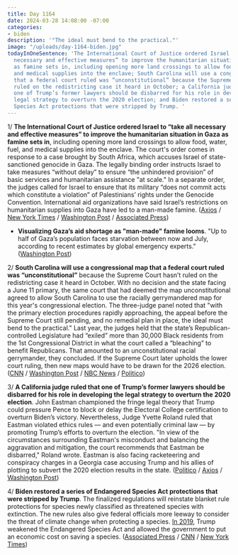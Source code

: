 ```yaml
---
title: Day 1164
date: 2024-03-28 14:08:00 -07:00
categories:
- biden
description: '"The ideal must bend to the practical."'
image: "/uploads/day-1164-biden.jpg"
todayInOneSentence: 'The International Court of Justice ordered Israel to “take all
  necessary and effective measures” to improve the humanitarian situation in Gaza
  as famine sets in, including opening more land crossings to allow food, water, fuel,
  and medical supplies into the enclave; South Carolina will use a congressional map
  that a federal court ruled was “unconstitutional” because the Supreme Court hasn’t
  ruled on the redistricting case it heard in October; a California judge ruled that
  one of Trump’s former lawyers should be disbarred for his role in developing the
  legal strategy to overturn the 2020 election; and Biden restored a series of Endangered
  Species Act protections that were stripped by Trump. '
---
```


1/ **The International Court of Justice ordered Israel to “take all necessary and effective measures” to improve the humanitarian situation in Gaza as famine sets in**, including opening more land crossings to allow food, water, fuel, and medical supplies into the enclave. The court's order comes in response to a case brought by South Africa, which accuses Israel of state-sanctioned genocide in Gaza. The legally binding order instructs Israel to take measures “without delay” to ensure “the unhindered provision” of basic services and humanitarian assistance "at scale." In a separate order, the judges called for Israel to ensure that its military “does not commit acts which constitute a violation” of Palestinians’ rights under the Genocide Convention. International aid organizations have said Israel’s restrictions on humanitarian supplies into Gaza have led to a man-made famine. ([Axios](https://www.axios.com/2024/03/28/icj-order-israel-famine-gaza-strip) / [New York Times](https://www.nytimes.com/live/2024/03/28/world/israel-hamas-war-gaza-news#icj-israel-gaza-aid-famine) / [Washington Post](https://www.washingtonpost.com/world/2024/03/28/israel-hamas-war-news-gaza-palestine/) / [Associated Press](https://apnews.com/article/un-court-israel-land-crossings-gaza-7f2cb03fa2ec6736315a32e9ee291dbd))

* **Visualizing Gaza’s aid shortage as "man-made" famine looms**. "Up to half of Gaza’s population faces starvation between now and July, according to recent estimates by global emergency experts." ([Washington Post](https://www.washingtonpost.com/world/interactive/2024/gaza-aid-truck-sea-airdrop/?itid=lk_fullstory))

2/ **South Carolina will use a congressional map that a federal court ruled was “unconstitutional”** because the Supreme Court hasn’t ruled on the redistricting case it heard in October. With no decision and the state facing a June 11 primary, the same court that had deemed the map unconstitutional agreed to allow South Carolina to use the racially gerrymandered map for this year's congressional election. The three-judge panel noted that "with the primary election procedures rapidly approaching, the appeal before the Supreme Court still pending, and no remedial plan in place, the ideal must bend to the practical." Last year, the judges held that the state’s Republican-controlled Legislature had “exiled” more than 30,000 Black residents from the 1st Congressional District in what the court called a “bleaching” to benefit Republicans. That amounted to an unconstitutional racial gerrymander, they concluded. If the Supreme Court later upholds the lower court ruling, then new maps would have to be drawn for the 2026 election. ([CNN](https://www.cnn.com/2024/03/28/politics/south-carolina-map-nancy-mace/index.html) / [Washington Post](https://www.washingtonpost.com/politics/2024/03/28/south-carolina-redistricting-2024-election/) / [NBC News](https://www.nbcnews.com/politics/supreme-court/supreme-court-delay-prompts-federal-judges-act-south-carolina-redistri-rcna145267) / [Politico](https://www.politico.com/news/2024/03/28/south-carolina-redistricting-nancy-mace-00149577))

3/ **A California judge ruled that one of Trump’s former lawyers should be disbarred for his role in developing the legal strategy to overturn the 2020 election**. John Eastman championed the fringe legal theory that Trump could pressure Pence to block or delay the Electoral College certification to overturn Biden’s victory. Nevertheless, Judge Yvette Roland ruled that Eastman violated ethics rules — and even potentially criminal law — by promoting Trump’s efforts to overturn the election. "In view of the circumstances surrounding Eastman's misconduct and balancing the aggravation and mitigation, the court recommends that Eastman be disbarred," Roland wrote. Eastman is also facing racketeering and conspiracy charges in a Georgia case accusing Trump and his allies of plotting to subvert the 2020 election results in the state. ([Politico](https://www.politico.com/news/2024/03/27/john-eastman-disbarred-00149468) / [Axios](https://www.axios.com/2024/03/28/john-eastman-disbarred-ruling) / [Washington Post](https://www.washingtonpost.com/national-security/2024/03/27/eastman-california-bar-ruling/))

4/ **Biden restored a series of Endangered Species Act protections that were stripped by Trump**. The finalized regulations will reinstate blanket rule protections for species newly classified as threatened species with extinction. The new rules also give federal officials more leeway to consider the threat of climate change when protecting a species. [In 2019](https://whatthefuckjusthappenedtoday.com/2019/08/12/day-935/#3-the-trump-administration-weakened), Trump weakened the Endangered Species Act and allowed the government to put an economic cost on saving a species. ([Associated Press](https://apnews.com/article/biden-threatened-species-protections-9f5a2c12e51a857ae32b85997b54dcc7) / [CNN](https://www.cnn.com/2024/03/28/politics/biden-endangered-species-climate/index.html) / [New York Times](https://www.nytimes.com/2024/03/28/climate/endangered-species-rules-regulations.html))